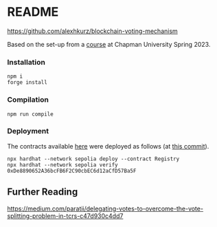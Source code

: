 # README

https://github.com/alexhkurz/blockchain-voting-mechanism 

Based on the set-up from a [course](https://github.com/alexhkurz/introduction-to-smart-contracts) at Chapman University Spring 2023.

### Installation

```
npm i 
forge install
```

### Compilation

```
npm run compile
```

### Deployment

The contracts available [here](https://sepolia.etherscan.io/address/0xDe8890652A36bcFB6F2C90cbEC6d12aCfD57Ba5F#code) were deployed as follows (at [this commit](https://github.com/alexhkurz/blockchain-voting-mechanism/tree/346b2ec0030367c53b914d8b7a27342d9563c6ee)).

```
npx hardhat --network sepolia deploy --contract Registry
npx hardhat --network sepolia verify 0xDe8890652A36bcFB6F2C90cbEC6d12aCfD57Ba5F
```

## Further Reading

https://medium.com/paratii/delegating-votes-to-overcome-the-vote-splitting-problem-in-tcrs-c47d930c4dd7
